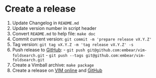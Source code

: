 # Create a release

  1. Update Changelog in `README.md`
  2. Update version number in script header
  3. Convert `README.md` to help file: `make doc`
  4. Commit current version: `git commit -m 'prepare release vX.Y.Z'`
  5. Tag version: `git tag vX.Y.Z -m 'tag release vX.Y.Z' -s`
  6. Push release to [GitHub]:
    - `git push git@github.com:embear/vim-foldsearch.git`
    - `git push --tags git@github.com:embear/vim-foldsearch.git`
  7. Create a Vimball archive: `make package`
  8. Create a release on [VIM online] and [GitHub]

[GitHub]: https://github.com/embear/vim-foldsearch
[VIM online]: http://www.vim.org/scripts/script.php?script_id=2302
